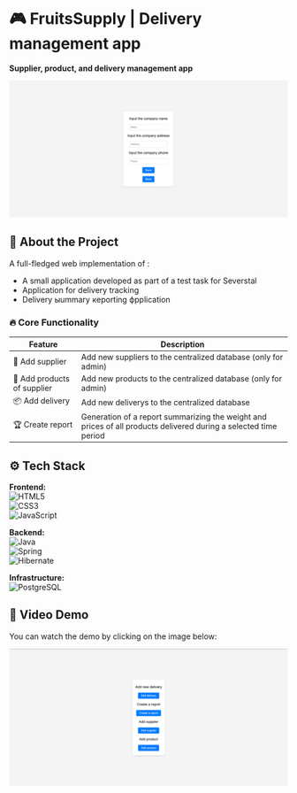 # 🎮 FruitsSupply | Delivery management app 

**Supplier, product, and delivery management app**  

![FruitsSupplyApp](img/supplierAdd.jpg)   

## 🌟 About the Project  

A full-fledged web implementation of :   
- A small application developed as part of a test task for Severstal
- Application for delivery tracking
- Delivery ыummary кeporting фpplication 

### 🔥 Core Functionality  
| Feature | Description |  
|---------|------------|  
| 🚀 Add supplier | Add new suppliers to the centralized database (only for admin) |  
| 🍒 Add products of supplier | Add new products to the centralized database (only for admin) |  
| 📦 Add delivery | Add new deliverys to the centralized database |  
| 🏆 Create report | Generation of a report summarizing the weight and prices of all products delivered during a selected time period |   

## ⚙️ Tech Stack  

**Frontend:**  
![HTML5](https://img.shields.io/badge/HTML5-E34F26?style=flat&logo=html5&logoColor=white)  
![CSS3](https://img.shields.io/badge/CSS3-1572B6?style=flat&logo=css3&logoColor=white)  
![JavaScript](https://img.shields.io/badge/JavaScript-F7DF1E?style=flat&logo=javascript&logoColor=black)  

**Backend:**  
![Java](https://img.shields.io/badge/Java-ED8B00?style=flat&logo=openjdk&logoColor=white)  
![Spring](https://img.shields.io/badge/Spring-6DB33F?style=flat&logo=spring&logoColor=white)  
![Hibernate](https://img.shields.io/badge/Hibernate-59666C?style=flat&logo=hibernate&logoColor=white)  

**Infrastructure:**  
![PostgreSQL](https://img.shields.io/badge/PostgreSQL-316192?style=flat&logo=postgresql&logoColor=white)  

## 🎥 Video Demo  

You can watch the demo by clicking on the image below:  

[![Demo Video](img/home.jpg)](https://youtu.be/x76sH39Kum4)
